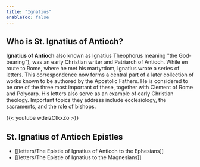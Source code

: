 ```yaml
---
title: "Ignatius"
enableToc: false
---
```


## Who is St. Ignatius of Antioch?
**Ignatius of Antioch** also known as Ignatius Theophorus meaning "the God-bearing"), was an early Christian writer and Patriarch of Antioch. While en route to Rome, where he met his martyrdom, Ignatius wrote a series of letters. This correspondence now forms a central part of a later collection of works known to be authored by the Apostolic Fathers. He is considered to be one of the three most important of these, together with Clement of Rome and Polycarp. His letters also serve as an example of early Christian theology. Important topics they address include ecclesiology, the sacraments, and the role of bishops.


{{< youtube wdeizCtkxZo >}}

## St. Ignatius of Antioch Epistles
- [[letters/The Epistle of Ignatius of Antioch to the Ephesians]]
- [[letters/The Epistle of Ignatius to the Magnesians]]